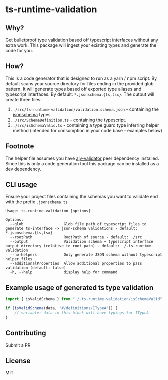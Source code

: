 # ts-runtime-validation

## Why?

Get bulletproof type validation based off typescript interfaces without any extra work. This package will ingest your existing types and generate the code for you.

## How?

This is a code generator that is designed to run as a yarn / npm script. By default scans your source directory for files ending in the provided glob pattern. It will generate types based off exported type aliases and typescript interfaces. By default: `*.jsonschema.{ts,tsx}`. The output will create three files:

1. `./src/ts-runtime-validation/validation.schema.json` - containing the [jsonschema](http://json-schema.org/) types
1. `./src/SchemaDefinition.ts` - containing the typescript.
1. `./src/isSchemaValid.ts` - containing a type guard type inferring helper method (intended for consumption in your code base - examples below)

## Footnote

The helper file assumes you have [ajv-validator](https://github.com/ajv-validator/ajv) peer dependency installed. Since this is only a code generation tool this package can be installed as a dev dependency.

## CLI usage

Ensure your project files containing the schemas you want to validate end with the prefix `.jsonschema.ts`

```
Usage: ts-runtime-validation [options]

Options:
  --glob                  Glob file path of typescript files to generate ts-interface -> json-schema validations - default: *.jsonschema.{ts,tsx}
  --rootPath              RootPath of source - default: ./src
  --output                Validation schema + typescript interface output directory (relative to root path) - default: ./.ts-runtime-validation
  --no-helpers            Only generate JSON schema without typescript helper files
  --additionalProperties  Allow additional properties to pass validation (default: false)
  -h, --help              display help for command
```

## Example usage of generated ts type validation

```typescript
import { isValidSchema } from "./.ts-runtime-validation/isSchemaValid"; // this is autogenerated by the CLI as a helper file

if (isValidSchema(data, "#/definitions/ITypeA")) {
    // variable: data in this block will have typings for ITypeA
}
```

## Contributing

Submit a PR

## License

MIT
